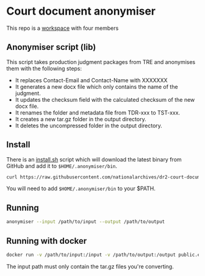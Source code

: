 # Court document anonymiser

This repo is a [workspace](https://doc.rust-lang.org/book/ch14-03-cargo-workspaces.html) with four members 

## Anonymiser script (lib)

This script takes production judgment packages from TRE and anonymises them with the following steps:

* It replaces Contact-Email and Contact-Name with XXXXXXX
* It generates a new docx file which only contains the name of the judgment.
* It updates the checksum field with the calculated checksum of the new docx file.
* It renames the folder and metadata file from TDR-xxx to TST-xxx.
* It creates a new tar.gz folder in the output directory. 
* It deletes the uncompressed folder in the output directory.

## Install
There is an [install.sh](./install.sh) script which will download the latest binary from GitHub and add it to `$HOME/.anonymiser/bin`.
```bash
curl https://raw.githubusercontent.com/nationalarchives/dr2-court-document-package-anonymiser/main/install.sh | sh
```
You will need to add `$HOME/.anonymiser/bin` to your $PATH.

## Running
```bash
anonymiser --input /path/to/input --output /path/to/output
```

## Running with docker
```bash
docker run -v /path/to/input:/input -v /path/to/output:/output public.ecr.aws/u4s1g5v1/anonymiser
```

The input path must only contain the tar.gz files you're converting.
